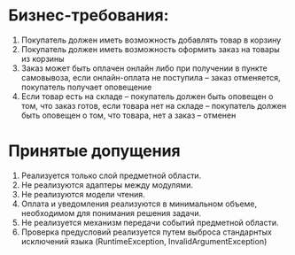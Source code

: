 # Бизнес-требования:

1. Покупатель должен иметь возможность добавлять товар в корзину
2. Покупатель должен иметь возможность оформить заказ на товары из корзины
3. Заказ может быть оплачен онлайн либо при получении в пункте самовывоза, если онлайн-оплата не поступила – заказ отменяется, покупатель получает оповещение
4. Если товар есть на складе – покупатель должен быть оповещен о том, что заказ готов, если товара нет на складе – покупатель должен быть оповещен о том, что товара, нет а заказ – отменен

# Принятые допущения

1. Реализуется только слой предметной области.
2. Не реализуются адаптеры между модулями.
3. Не реализуются модели чтения.
4. Оплата и уведомления реализуются в минимальном объеме, необходимом для понимания решения задачи.
5. Не реализуется механизм передачи событий предметной области.
6. Проверка предусловий реализуется путем выброса стандарнтых исключений языка (RuntimeException, InvalidArgumentException)
